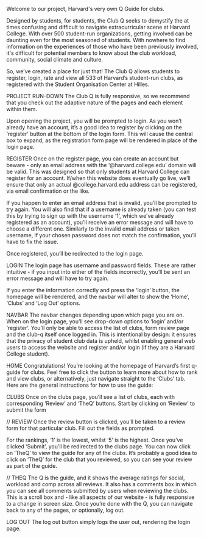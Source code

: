 Welcome to our project, Harvard's very own Q Guide for clubs.
 
Designed by students, for students, the Club Q seeks to demystify the at times confusing and difficult to navigate extracurricular scene at Harvard College. With over 500 student-run organizations, getting involved can be daunting even for the most seasoned of students. With nowhere to find information on the experiences of those who have been previously involved, it's difficult for potential members to know about the club workload, community, social climate and culture.
 
So, we’ve created a place for just that! The Club Q allows students to register, login, rate and view all 533 of Harvard’s student-run clubs, as registered with the Student Organisation Center at Hilles.
 
PROJECT RUN-DOWN
The Club Q is fully responsive, so we recommend that you check out the adaptive nature of the pages and each element within them.
 
Upon opening the project, you will be prompted to login. As you won’t already have an account, it’s a good idea to register by clicking on the ‘register’ button at the bottom of the login form. This will cause the central box to expand, as the registration form page will be rendered in place of the login page. 
 
REGISTER
Once on the register page, you can create an account but beware - only an email address with the ‘@harvard.college.edu’ domain will be valid. This was designed so that only students at Harvard College can register for an account. If/when this website does eventually go live, we’ll ensure that only an actual @college.harvard.edu address can be registered, via email confirmation or the like. 
 
If you happen to enter an email address that is invalid, you’ll be prompted to try again. You will also find that if a username is already taken (you can test this by trying to sign up with the username ‘1’, which we’ve already registered as an account), you’ll receive an error message and will have to choose a different one. Similarly to the invalid email address or taken username, if your chosen password does not match the confirmation, you’ll have to fix the issue. 
 
Once registered, you’ll be redirected to the login page.
 
LOGIN
The login page has username and password fields. These are rather intuitive - if you input into either of the fields incorrectly, you’ll be sent an error message and will have to try again.
 
If you enter the information correctly and press the ‘login’ button, the homepage will be rendered, and the navbar will alter to show the ‘Home’, ‘Clubs’ and ‘Log Out’ options.
 
NAVBAR
The navbar changes depending upon which page you are on. When on the login page, you’ll see drop-down options to ‘login’ and/or ‘register’. You’ll only be able to access the list of clubs, form review page and the club-q itself once logged in. This is intentional by design: it ensures that the privacy of student club data is upheld, whilst enabling general web users to access the website and register and/or login (if they are a Harvard College student).
 
HOME
Congratulations! You’re looking at the homepage of Harvard’s first q-guide for clubs.
Feel free to click the button to learn more about how to rank and view clubs, or alternatively, just navigate straight to the ‘Clubs’ tab. Here are the general instructions for how to use the guide:
 
CLUBS
Once on the clubs page, you’ll see a list of clubs, each with corresponding ‘Review’ and ‘TheQ’ buttons. Start by clicking on ‘Review’ to submit the form
 
// REVIEW
Once the review button is clicked, you’ll be taken to a review form for that particular club. Fill out the fields as prompted. 
 
For the rankings, ‘1’ is the lowest, whilst ‘5’ is the highest. Once you’ve clicked ‘Submit’, you’ll be redirected to the clubs page. You can now click on ‘TheQ’ to view the guide for any of the clubs. It’s probably a good idea to click on ‘TheQ’ for the club that you reviewed, so you can see your review as part of the guide.
 
// THEQ
The Q is the guide, and it shows the average ratings for social, workload and comp across all reviews. It also has a comments box in which you can see all comments submitted by users when reviewing the clubs. This is a scroll box and - like all aspects of our website - is fully responsive to a change in screen size. Once you’re done with the Q, you can navigate back to any of the pages, or optionally, log out.
 
LOG OUT
The log out button simply logs the user out, rendering the login page.


